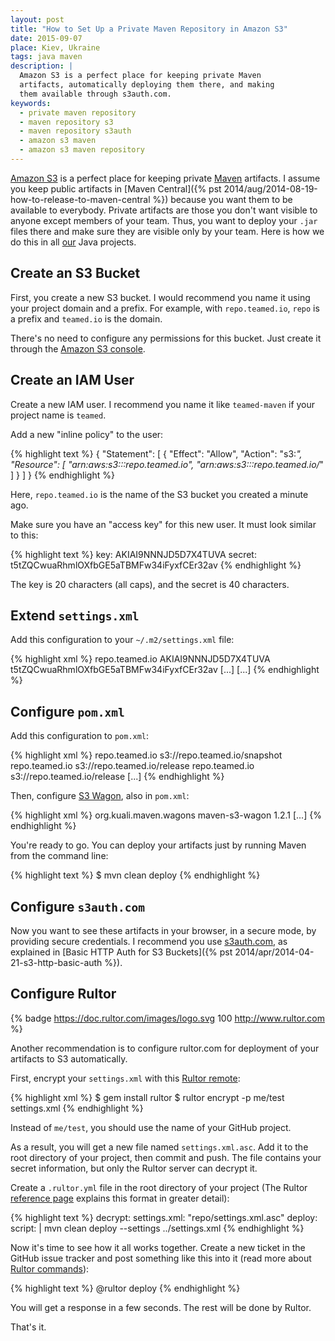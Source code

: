 ```yaml
---
layout: post
title: "How to Set Up a Private Maven Repository in Amazon S3"
date: 2015-09-07
place: Kiev, Ukraine
tags: java maven
description: |
  Amazon S3 is a perfect place for keeping private Maven
  artifacts, automatically deploying them there, and making
  them available through s3auth.com.
keywords:
  - private maven repository
  - maven repository s3
  - maven repository s3auth
  - amazon s3 maven
  - amazon s3 maven repository
---
```


[Amazon S3](https://aws.amazon.com/s3/)
is a perfect place for keeping private [Maven](https://maven.apache.org/) artifacts.
I assume you keep public artifacts in
[Maven Central]({% pst 2014/aug/2014-08-19-how-to-release-to-maven-central %}) because
you want them to be available to everybody. Private artifacts
are those you don't want visible to anyone except members
of your team. Thus, you want to deploy your `.jar` files there
and make sure they are visible only by your team. Here is how we do
this in all [our](https://www.zerocracy.com) Java projects.

<!--more-->

## Create an S3 Bucket

First, you create a new S3 bucket. I would recommend you name it using
your project domain and a prefix. For example, with `repo.teamed.io`,
`repo` is a prefix and `teamed.io` is the domain.

There's no need to configure any permissions for this bucket. Just create it
through the [Amazon S3 console](https://console.aws.amazon.com/console/home).

## Create an IAM User

Create a new IAM user. I recommend you name it like `teamed-maven`
if your project name is `teamed`.

Add a new "inline policy" to the user:

{% highlight text %}
{
  "Statement": [
    {
      "Effect": "Allow",
      "Action": "s3:*",
      "Resource": [
        "arn:aws:s3:::repo.teamed.io",
        "arn:aws:s3:::repo.teamed.io/*"
      ]
    }
  ]
}
{% endhighlight %}

Here, `repo.teamed.io` is the name of the S3 bucket you
created a minute ago.

Make sure you have an "access key" for this new user. It must look similar
to this:

{% highlight text %}
key: AKIAI9NNNJD5D7X4TUVA
secret: t5tZQCwuaRhmlOXfbGE5aTBMFw34iFyxfCEr32av
{% endhighlight %}

The key is 20 characters (all caps), and the secret is 40 characters.

## Extend `settings.xml`

Add this configuration to your `~/.m2/settings.xml` file:

{% highlight xml %}
<settings>
  <servers>
    <server>
      <id>repo.teamed.io</id>
      <username>AKIAI9NNNJD5D7X4TUVA</username>
      <password>t5tZQCwuaRhmlOXfbGE5aTBMFw34iFyxfCEr32av</password>
    </server>
    [...]
  </servers>
  [...]
</settings>
{% endhighlight %}

## Configure `pom.xml`

Add this configuration to `pom.xml`:

{% highlight xml %}
<project>
  <distributionManagement>
    <snapshotRepository>
      <id>repo.teamed.io</id>
      <url>s3://repo.teamed.io/snapshot</url>
    </snapshotRepository>
    <repository>
      <id>repo.teamed.io</id>
      <url>s3://repo.teamed.io/release</url>
    </repository>
  </distributionManagement>
  <repositories>
    <repository>
      <id>repo.teamed.io</id>
      <url>s3://repo.teamed.io/release</url>
    </repository>
  </repositories>
  [...]
</project>
{% endhighlight %}

Then, configure [S3 Wagon](https://github.com/jcaddel/maven-s3-wagon),
also in `pom.xml`:

{% highlight xml %}
<project>
  <build>
    <extensions>
      <extension>
        <groupId>org.kuali.maven.wagons</groupId>
        <artifactId>maven-s3-wagon</artifactId>
        <version>1.2.1</version>
      </extension>
    </extensions>
    [...]
  </build>
</project>
{% endhighlight %}

You're ready to go. You can deploy your artifacts just by running
Maven from the command line:

{% highlight text %}
$ mvn clean deploy
{% endhighlight %}

## Configure `s3auth.com`

Now you want to see these artifacts in your browser, in a secure mode, by
providing secure credentials. I recommend you use
[s3auth.com](http://www.s3auth.com), as explained in
[Basic HTTP Auth for S3 Buckets]({% pst 2014/apr/2014-04-21-s3-http-basic-auth %}).

## Configure Rultor

{% badge https://doc.rultor.com/images/logo.svg 100 http://www.rultor.com %}

Another recommendation is to configure rultor.com for deployment of your
artifacts to S3 automatically.

First, encrypt your `settings.xml` with this
[Rultor remote](https://github.com/yegor256/rultor-remote):

{% highlight xml %}
$ gem install rultor
$ rultor encrypt -p me/test settings.xml
{% endhighlight %}

Instead of `me/test`, you should use the name of your GitHub project.

As a result, you will get a new file named `settings.xml.asc`. Add it to the root directory
of your project, then commit and push. The file contains your secret information,
but only the Rultor server can decrypt it.

Create a `.rultor.yml` file in the root directory of your project
(The Rultor [reference page](https://doc.rultor.com/reference.html)
explains this format in greater detail):

{% highlight text %}
decrypt:
  settings.xml: "repo/settings.xml.asc"
deploy:
  script: |
    mvn clean deploy --settings ../settings.xml
{% endhighlight %}

Now it's time to see how it all works together. Create a new ticket in the
GitHub issue tracker and post something like this into it
(read more about [Rultor commands](https://doc.rultor.com/basics.html)):

{% highlight text %}
@rultor deploy
{% endhighlight %}

You will get a response in a few seconds. The rest will be done by Rultor.

That's it.
